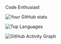 Code Enthusiast


![Your GitHub stats](https://github-readme-stats.vercel.app/api?username=tomhaakon&show_icons=true&include_all_commits=true&count_private=true&theme=radical)


![Top Languages](https://github-readme-stats.vercel.app/api/top-langs/?username=tomhaakon&layout=compact&theme=radical)


![GitHub Activity Graph](https://github-readme-activity-graph.vercel.app/graph?username=tomhaakon&theme=react-dark)

